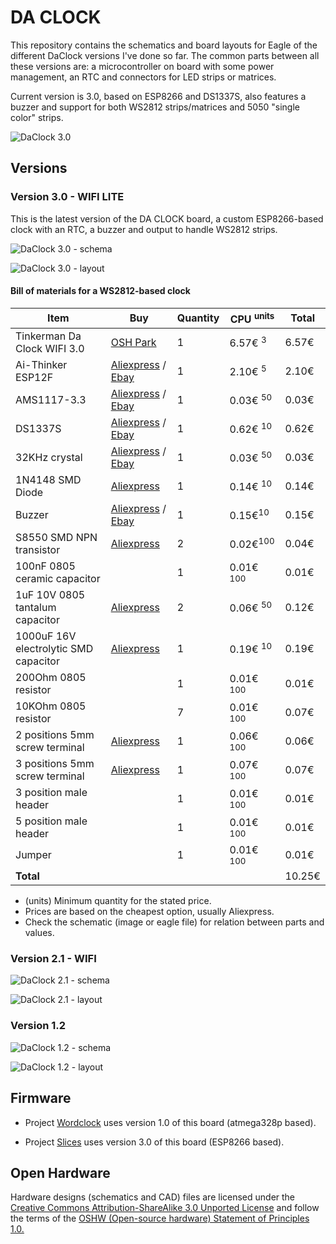 # DA CLOCK

This repository contains the schematics and board layouts for Eagle of the different DaClock versions I've done so far.
The common parts between all these versions are: a microcontroller on board with some power management, an RTC and connectors for LED strips or matrices.

Current version is 3.0, based on ESP8266 and DS1337S, also features a buzzer and support for both WS2812 strips/matrices and 5050 "single color" strips.

![DaClock 3.0](/images/20170430_220914s.jpg)

## Versions

### Version 3.0 - WIFI LITE

This is the latest version of the DA CLOCK board, a custom ESP8266-based clock with an RTC, a buzzer and output to handle WS2812 strips.

![DaClock 3.0 - schema](/images/daclock-3.0-schema.png)


![DaClock 3.0 - layout](/images/daclock-3.0-layout.png)

#### Bill of materials for a WS2812-based clock

|Item|Buy|Quantity|CPU <sup>units</sup>|Total|
|---|---|---|---|---|
|Tinkerman Da Clock WIFI 3.0|[OSH Park](https://oshpark.com/shared_projects/gDLQyM9I)|1|6.57€ <sup>3</sup>|6.57€|
|Ai-Thinker ESP12F|[Aliexpress](http://s.click.aliexpress.com/e/mUZjemI) / [Ebay](https://rover.ebay.com/rover/1/711-53200-19255-0/1?icep_id=114&ipn=icep&toolid=20004&campid=5338044841&mpre=http%3A%2F%2Fwww.ebay.com%2Fitm%2FESP8266-Remote-Serial-Port-WIFI-Transceiver-Wireless-Module-Esp-12F-AP-STA-%2F272408386985%3Fhash%3Ditem3f6cce1da9%3Ag%3ArywAAOSwZJBX-7RV)|1|2.10€ <sup>5</sup>|2.10€|
|AMS1117-3.3|[Aliexpress](http://s.click.aliexpress.com/e/uj6iuNv) / [Ebay](https://rover.ebay.com/rover/1/711-53200-19255-0/1?icep_id=114&ipn=icep&toolid=20004&campid=5338044841&mpre=http%3A%2F%2Fwww.ebay.com%2Fitm%2FNew-10pcs-AMS1117-LM1117-3-3V-1A-SOT-223-Voltage-Regulator-NT00206-Ship-Today-%2F112049991237%3Fhash%3Ditem1a16b32e45%3Ag%3AqV8AAOSw14xWNwXc)|1|0.03€ <sup>50</sup>|0.03€|
|DS1337S|[Aliexpress](http://s.click.aliexpress.com/e/qbaAUr3) / [Ebay](https://rover.ebay.com/rover/1/711-53200-19255-0/1?icep_id=114&ipn=icep&toolid=20004&campid=5338044841&mpre=http%3A%2F%2Fwww.ebay.com%2Fitm%2F10-PCS-DS1337S-SOP-8-DS1337-1337-SMD-I2C-Serial-Real-Time-Clock-New-Original-%2F291774646835)|1|0.62€ <sup>10</sup>|0.62€|
|32KHz crystal|[Aliexpress](http://s.click.aliexpress.com/e/UVrrFmU) / [Ebay](https://rover.ebay.com/rover/1/711-53200-19255-0/1?icep_id=114&ipn=icep&toolid=20004&campid=5338044841&mpre=http%3A%2F%2Fwww.ebay.com%2Fitm%2FRALTRON-32-768KHz-Crystal-R38-32-768KHZ-R38-Style-Qty-10-%2F161261371100)|1|0.03€ <sup>50</sup>|0.03€|
|1N4148 SMD Diode|[Aliexpress](http://s.click.aliexpress.com/e/i2nayrB)|1|0.14€ <sup>10</sup>|0.14€|
|Buzzer|[Aliexpress](http://s.click.aliexpress.com/e/VbeAu3z) / [Ebay](https://rover.ebay.com/rover/1/711-53200-19255-0/1?icep_id=114&ipn=icep&toolid=20004&campid=5338044841&mpre=http%3A%2F%2Fwww.ebay.com%2Fitm%2FNew-10pcs-5v-Active-Buzzer-Continous-Beep-High-quality-The-sound-Alarm-HT00202-%2F281280117872)|1|0.15€<sup>10</sup>|0.15€|
|S8550 SMD NPN transistor|[Aliexpress](http://s.click.aliexpress.com/e/VZ3FYN7)|2|0.02€<sup>100</sup>|0.04€|
|100nF 0805 ceramic capacitor||1|0.01€ <sup>100</sup>|0.01€|
|1uF 10V 0805 tantalum capacitor|[Aliexpress](http://s.click.aliexpress.com/e/ey3ZVn2)|2|0.06€ <sup>50</sup>|0.12€|
|1000uF 16V electrolytic SMD capacitor|[Aliexpress](http://s.click.aliexpress.com/e/MjQ7eMf)|1|0.19€ <sup>10</sup>|0.19€|
|200Ohm 0805 resistor||1|0.01€ <sup>100</sup>|0.01€|
|10KOhm 0805 resistor||7|0.01€ <sup>100</sup>|0.07€|
|2 positions 5mm screw terminal|[Aliexpress](http://s.click.aliexpress.com/e/a2fqnM7)|1|0.06€ <sup>100</sup>|0.06€|
|3 positions 5mm screw terminal|[Aliexpress](http://s.click.aliexpress.com/e/Vjaa2RB)|1|0.07€ <sup>100</sup>|0.07€|
|3 position male header||1|0.01€ <sup>100</sup>|0.01€|
|5 position male header||1|0.01€ <sup>100</sup>|0.01€|
|Jumper||1|0.01€ <sup>100</sup>|0.01€|
|**Total**||||10.25€|

* (units) Minimum quantity for the stated price.
* Prices are based on the cheapest option, usually Aliexpress.
* Check the schematic (image or eagle file) for relation between parts and values.

### Version 2.1 - WIFI

![DaClock 2.1 - schema](/images/daclock-2.1-schema.png)


![DaClock 2.1 - layout](/images/daclock-2.1-layout.png)


### Version 1.2

![DaClock 1.2 - schema](/images/daclock-1.2-schema.png)


![DaClock 1.2 - layout](/images/daclock-1.2-layout.png)


## Firmware

* Project [Wordclock](https://bitbucket.org/xoseperez/wordclock) uses version 1.0 of this board (atmega328p based).
- Project [Slices](http://github.com/xoseperez/slices) uses version 3.0 of this board (ESP8266 based).

## Open Hardware

Hardware designs (schematics and CAD) files are licensed under the [Creative Commons Attribution-ShareAlike 3.0 Unported License](http://creativecommons.org/licenses/by-sa/3.0/) and follow the terms of the [OSHW (Open-source hardware) Statement of Principles 1.0.](http://freedomdefined.org/OSHW)
